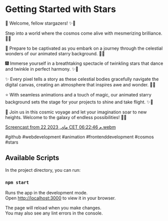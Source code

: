 # Getting Started with Stars

🌟 Welcome, fellow stargazers! ✨🌌

Step into a world where the cosmos come alive with mesmerizing brilliance. 🌠✨

🚀 Prepare to be captivated as you embark on a journey through the celestial wonders of our animated starry background. 🌟🌠

🎆 Immerse yourself in a breathtaking spectacle of twinkling stars that dance and twinkle in perfect harmony. ✨💃

✨ Every pixel tells a story as these celestial bodies gracefully navigate the digital canvas, creating an atmosphere that inspires awe and wonder. 🎨🌌

⭐️ With seamless animations and a touch of magic, our animated starry background sets the stage for your projects to shine and take flight. ✨🚀

🌟 Join us in this cosmic voyage and let your imagination soar to new heights. Welcome to the galaxy of endless possibilities! 🌌🌟



[Screencast from 22 ماي, 2023 CET 06:22:46 م.webm](https://github.com/alibeddi/Stars/assets/118279441/1fbc13f0-00bb-48f5-b54b-e958df067dd0)




#github #webdevelopment #animation #frontenddevelopment #cosmos #stars


## Available Scripts


In the project directory, you can run:

### `npm start`

Runs the app in the development mode.\
Open [http://localhost:3000](http://localhost:3000) to view it in your browser.

The page will reload when you make changes.\
You may also see any lint errors in the console.


